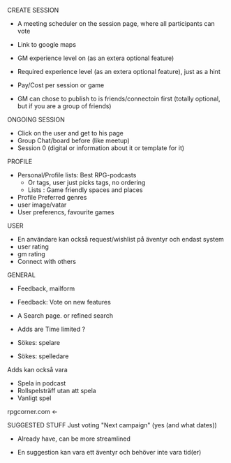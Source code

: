



CREATE SESSION
* A meeting scheduler on the session page, where all participants can vote
* Link to google maps
* GM experience level on (as an extera optional feature)
* Required experience level (as an extera optional feature), just as a hint
* Pay/Cost per session or game

* GM can chose to publish to is friends/connectoin first (totally optional, but if you are a group of friends)


ONGOING SESSION
* Click on the user and get to his page
* Group Chat/board before (like meetup) 
* Session 0 (digital or information about it or template for it)


PROFILE
* Personal/Profile lists: Best RPG-podcasts
  * Or tags, user just picks tags, no ordering
  * Lists : Game friendly spaces and places
* Profile Preferred genres
* user image/vatar
* User preferencs, favourite games

USER
* En användare kan också request/wishlist på äventyr och endast system
* user rating
* gm rating
* Connect with others

GENERAL
* Feedback, mailform
* Feedback: Vote on new features
* A Search page. or refined search


* Adds are Time limited ?
* Sökes: spelare
* Sökes: spelledare

Adds kan också vara
 * Spela in podcast
 * Rollspelsträff utan att spela
 * Vanligt spel

 rpgcorner.com <- 


SUGGESTED STUFF
  Just voting "Next campaign" (yes (and what dates))
 - Already have, can be more streamlined
* En suggestion kan vara ett äventyr och behöver inte vara tid(er)
